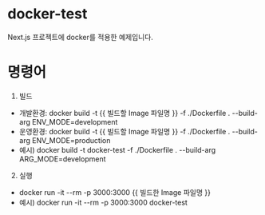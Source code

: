 # docker-test
Next.js 프로젝트에 docker를 적용한 예제입니다.

# 명령어
1. 빌드
  - 개발환경: docker build -t {{ 빌드할 Image 파일명 }} -f ./Dockerfile . --build-arg ENV_MODE=development
  - 운영환경: docker build -t {{ 빌드할 Image 파일명 }} -f ./Dockerfile . --build-arg ENV_MODE=production
  - 예시) docker build -t docker-test -f ./Dockerfile . --build-arg ARG_MODE=development
2. 실행
  - docker run -it --rm -p 3000:3000 {{ 빌드한 Image 파일명 }}
  - 예시) docker run -it --rm -p 3000:3000 docker-test
